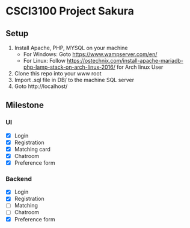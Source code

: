 # CSCI3100 Project Sakura

## Setup
1. Install Apache, PHP, MYSQL on your machine
    * For Windows: Goto https://www.wampserver.com/en/
    * For Linux: Follow https://ostechnix.com/install-apache-mariadb-php-lamp-stack-on-arch-linux-2016/ for Arch linux User
2. Clone this repo into your www root
3. Import .sql file in DB/ to the machine SQL server
4. Goto http://localhost/


## Milestone

### UI
- [x] Login
- [x] Registration
- [x] Matching card
- [x] Chatroom
- [x] Preference form

### Backend
- [x] Login
- [x] Registration
- [ ] Matching
- [ ] Chatroom
- [x] Preference form

